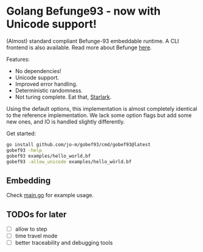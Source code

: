 # Golang Befunge93 - now with Unicode support!

(Almost) standard compliant Befunge-93 embeddable runtime.
A CLI frontend is also available.
Read more about Befunge [here](https://github.com/catseye/Befunge-93).

Features:

* No dependencies!
* Unicode support.
* Improved error handling.
* Deterministic randomness.
* Not turing complete. Eat that, [Starlark](https://github.com/bazelbuild/starlark).

Using the default options, this implementation is almost completely identical to the reference implementation.
We lack some option flags but add some new ones, and IO is handled slightly differently.

Get started:

```bash
go install github.com/jo-m/gobef93/cmd/gobef93@latest
gobef93 -help
gobef93 examples/hello_world.bf
gobef93 -allow_unicode examples/hello_wörld.bf
```

## Embedding

Check [main.go](cmd/gobef93/main.go) for example usage.

## TODOs for later

- [ ] allow to step
- [ ] time travel mode
- [ ] better traceability and debugging tools
